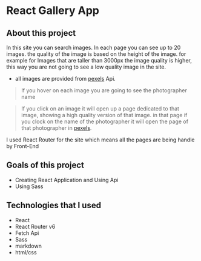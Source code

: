 # React Gallery App

## About this project

In this site you can search images. In each page you can see up to 20 images. the quality of the image is based on the height of the image. for example for Images that are taller than 3000px the image quality is higher, this way you are not going to see a low quality image in the site.

- all images are provided from [pexels](https://www.pexels.com/, "pexels") Api.

> If you hover on each image you are going to see the photographer name

> If you click on an image it will open up a page dedicated to that image, showing a high quality version of that image. in that page if you clock on the name of the photographer it will open the page of that photographer in [pexels](https://www.pexels.com/, "pexels").

I used React Router for the site which means all the pages are being handle by Front-End

## Goals of this project

- Creating React Application and Using Api
- Using Sass

## Technologies that I used

- React
- React Router v6
- Fetch Api
- Sass
- markdown
- html/css
